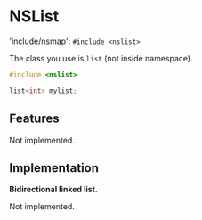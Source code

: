 # NSList

'include/nsmap': `#include <nslist>`

The class you use is `list` (not inside namespace).

```cpp
#include <nslist>

list<int> mylist;
```

## Features

Not implemented.

## Implementation

**Bidirectional linked list.**

Not implemented.
